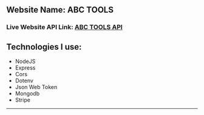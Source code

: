 ## Website Name: ABC TOOLS
### Live Website API Link: [ABC TOOLS API](https://quiet-shelf-73274.herokuapp.com/)

Technologies I use:
-------------------
* NodeJS
* Express
* Cors
* Dotenv
* Json Web Token
* Mongodb
* Stripe
--------------------